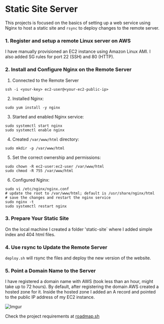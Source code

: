 # Static Site Server
This projects is focused on the basics of setting up a web service using Nginx to host a static site and `rsync` to deploy changes to the remote server.

### 1. Register and setup a remote Linux server on AWS
I have manually provisioned an EC2 instance using Amazon Linux AMI. I also added SG rules for port 22 (SSH) and 80 (HTTP).

### 2. Install and Configure Nginx on the Remote Server
1. Connected to the Remote Server
```
ssh -i <your-key> ec2-user@<your-ec2-public-ip>
```
2. Installed Nginx:
```
sudo yum install -y nginx
```
3. Started and enabled Nginx service:
```
sudo systemctl start nginx
sudo systemctl enable nginx
```
4. Created `/var/www/html` directory:
```
sudo mkdir -p /var/www/html
```
5. Set the correct ownership and permissions:
```
sudo chown -R ec2-user:ec2-user /var/www/html
sudo chmod -R 755 /var/www/html
```
6. Configured Nginx:
```
sudo vi /etc/nginx/nginx.conf
# update the root to /var/www/html; default is /usr/share/nginx/html
# save the changes and restart the nginx service
sudo nginx -t
sudo systemctl restart nginx
```

### 3. Prepare Your Static Site
On the local machine I created a folder 'static-site` where I added simple index and 404 html files.

### 4. Use rsync to Update the Remote Server

`deploy.sh` will rsync the files and deploy the new version of the website.

### 5. Point a Domain Name to the Server
I have registered a domain name with AWS (took less than an hour, might take up to 72 hours). By default, after registering the domain AWS created a hosted zone for it. Inside the hosted zone I added an A record and pointed to the public IP address of my EC2 instance.
	
![Imgur](https://imgur.com/GoySLx4.png)
	
Check the project requirements at [roadmap.sh](https://roadmap.sh/projects/static-site-server)
